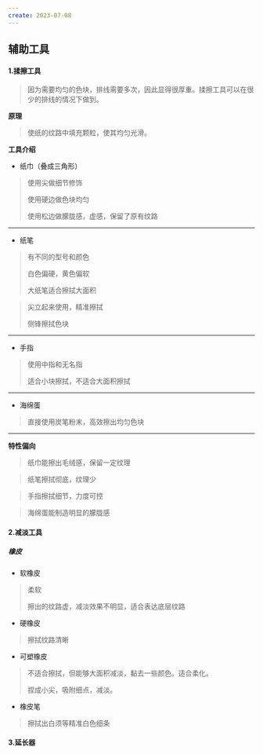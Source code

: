 ```yaml
---
create: 2023-07-08
---
```

## 辅助工具

#### 1.揉擦工具

> 因为需要均匀的色块，排线需要多次，因此显得很厚重。揉擦工具可以在很少的排线的情况下做到。

**原理**

> 使纸的纹路中填充颗粒，使其均匀光滑。

**工具介绍**

* 纸巾（叠成三角形）

> 使用尖做细节修饰
>
> 使用硬边做色块均匀
>
> 使用松边做朦胧感，虚感，保留了原有纹路

---

* 纸笔

> 有不同的型号和颜色
>
> 白色偏硬，黄色偏软
>
> 大纸笔适合擦拭大面积

> 尖立起来使用，精准擦拭
>
> 侧锋擦拭色块

---

* 手指

>使用中指和无名指
>
>适合小块擦拭，不适合大面积擦拭

---

* 海绵蛋

> 直接使用炭笔粉末，高效擦出均匀色块

---

**特性偏向**

> 纸巾能擦出毛绒感，保留一定纹理

> 纸笔擦拭彻底，纹理少

> 手指擦拭细节，力度可控

> 海绵蛋能制造明显的朦胧感



#### 2.减淡工具

##### 橡皮

* 软橡皮

> 柔软
>
> 擦出的纹路虚，减淡效果不明显，适合表达底层纹路

* 硬橡皮

>擦拭纹路清晰

* 可塑橡皮

> 不适合擦拭，但能够大面积减淡，黏去一些颜色。适合柔化。
>
> 捏成小尖，吸附细点，减淡。

* 橡皮笔

> 擦拭出白须等精准白色细条



#### 3.延长器


